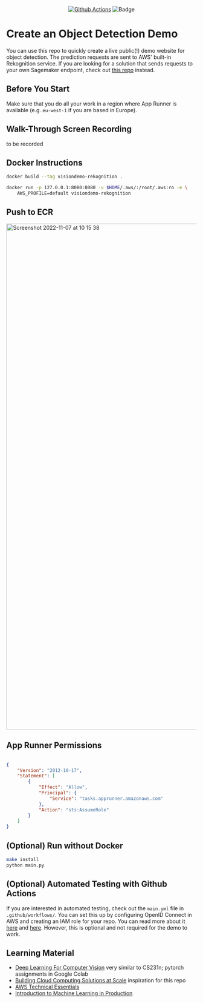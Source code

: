 <div align="center">

[![Github Actions](https://github.com/fraukecharms/fastapi_compvision/actions/workflows/main.yml/badge.svg)](https://github.com/fraukecharms/fastapi_compvision/actions/workflows/main.yml) 
![Badge](https://codebuild.eu-west-1.amazonaws.com/badges?uuid=eyJlbmNyeXB0ZWREYXRhIjoiZGx5M0JnZXNLL3NqcXpoN0xoZ1pLVURFT0U5Tmcwb3plQzU5NXBBVUE1Q1lpMHJxZHFtNTIya1BscU1EK1RkRlp2TnFUV0huUFkwKzBvdG56a1BGcDg0PSIsIml2UGFyYW1ldGVyU3BlYyI6Indva1F2ZlZuS3VlMGdWOEEiLCJtYXRlcmlhbFNldFNlcmlhbCI6MX0%3D&branch=main)

</div>

# Create an Object Detection Demo 

You can use this repo to quickly create a live public(!) demo website for object detection. The prediction requests are sent to AWS' built-in Rekognition service. If you are looking for a solution that sends requests to your own Sagemaker endpoint, check out [this repo](https://github.com/fraukecharms/fastapi-sagemaker-compvision) instead.

## Before You Start
Make sure that you do all your work in a region where App Runner is available (e.g. `eu-west-1` if you are based in Europe).

## Walk-Through Screen Recording
to be recorded

## Docker Instructions

```sh
docker build --tag visiondemo-rekognition .
```
```sh
docker run -p 127.0.0.1:8080:8080 -v $HOME/.aws/:/root/.aws:ro -e \
    AWS_PROFILE=default visiondemo-rekognition
```

## Push to ECR


<img width="1335" alt="Screenshot 2022-11-07 at 10 15 38" src="https://user-images.githubusercontent.com/3386410/200273869-9d23277e-b70f-47c4-8967-efd02882786b.png">



## App Runner Permissions


```json

{
    "Version": "2012-10-17",
    "Statement": [
        {
            "Effect": "Allow",
            "Principal": {
                "Service": "tasks.apprunner.amazonaws.com"
            },
            "Action": "sts:AssumeRole"
        }
    ]
}

```


## (Optional) Run without Docker


```sh
make install
python main.py
```

## (Optional) Automated Testing with Github Actions

If you are interested in automated testing, check out the `main.yml` file in `.github/workflows/`. You can set this up by configuring OpenID Connect in AWS and creating an IAM role for your repo. You can read more about it [here](https://github.com/aws-actions/configure-aws-credentials) and [here](https://docs.github.com/en/actions/deployment/security-hardening-your-deployments/configuring-openid-connect-in-amazon-web-services). However, this is optional and not required for the demo to work.


## Learning Material

* [Deep Learning For Computer Vision](https://web.eecs.umich.edu/~justincj/teaching/eecs498/WI2022/) very similar to CS231n; pytorch assignments in Google Colab
* [Building Cloud Computing Solutions at Scale](https://www.coursera.org/specializations/building-cloud-computing-solutions-at-scale) inspiration for this repo
* [AWS Technical Essentials](https://www.coursera.org/learn/aws-cloud-technical-essentials)
* [Introduction to Machine Learning in Production](https://www.coursera.org/learn/introduction-to-machine-learning-in-production)
